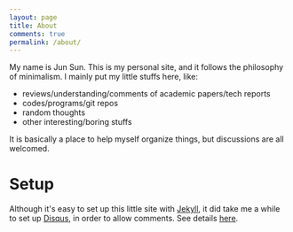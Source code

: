 ```yaml
---
layout: page
title: About
comments: true
permalink: /about/
---
```


My name is Jun Sun. This is my personal site, and it follows the philosophy of minimalism. I mainly put my little stuffs here, like:

* reviews/understanding/comments of academic papers/tech reports
* codes/programs/git repos
* random thoughts
* other interesting/boring stuffs

It is basically a place to help myself organize things, but discussions are all welcomed.

# Setup
Although it's easy to set up this little site with [Jekyll](https://jekyllrb.com/), it did take me a while to set up [Disqus](https://disqus.com/), in order to allow comments. See details [here](https://github.com/yfiua/yfiua.github.io).
